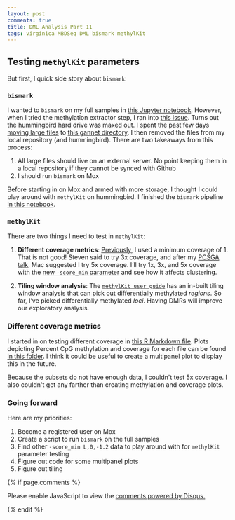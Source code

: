 ```yaml
---
layout: post
comments: true
title: DML Analysis Part 11
tags: virginica MBDSeq DML bismark methylKit
---
```


## Testing `methylKit` parameters

But first, I quick side story about `bismark`:

### `bismark`

I wanted to `bismark` on my full samples in [this Jupyter notebook](https://github.com/RobertsLab/project-virginica-oa/blob/master/notebooks/2018-10-04-Bismark-Full-Samples-Revised-Parameters.ipynb). However, when I tried the methylation extractor step, I ran into [this issue](https://github.com/RobertsLab/resources/issues/414). Turns out the hummingbird hard drive was maxed out. I spent the past few days [moving large files](https://genefish.wordpress.com/2018/10/11/update-to-project-virginica-oa-repository-contents/) to [this gannet directory](http://gannet.fish.washington.edu/spartina/2018-10-10-project-virginica-oa-Large-Files/). I then removed the files from my local repository (and hummingbird). There are two takeaways from this process:

1. All large files should live on an external server. No point keeping them in a local repository if they cannot be synced with Github
2. I should run `bismark` on Mox

Before starting in on Mox and armed with more storage, I thought I could play around with `methylKit` on hummingbird. I finished the `bismark` pipeline [in this notebook](https://github.com/RobertsLab/project-virginica-oa/blob/master/notebooks/2018-10-03-Bismark-Parameter-Testing.ipynb).

### `methylKit`

There are two things I need to test in `methylKit`:

1. **Different coverage metrics**: [Previously](https://yaaminiv.github.io/Gonad-Methylation-Analysis-Part18/), I used a minimum coverage of 1. That is not good! Steven said to try 3x coverage, and after my [PCSGA talk](), Mac suggested I try 5x coverage. I’ll try 1x, 3x, and 5x coverage with the [new `-score_min` parameter](https://yaaminiv.github.io/DML-Analysis-Part10/) and see how it affects clustering.

2. **Tiling window analysis**: The [`methylKit user guide`](http://bioconductor.org/packages/3.7/bioc/vignettes/methylKit/inst/doc/methylKit.html#35_tiling_windows_analysis) has an in-built tiling window analysis that can pick out differentially methylated *regions*. So far, I’ve picked differentially methylated *loci*. Having DMRs will improve our exploratory analysis.

### Different coverage metrics

I started in on testing different coverage in [this R Markdown file](https://github.com/RobertsLab/project-virginica-oa/blob/master/analyses/2018-10-11-MethylKit-Parameter-Testing/2018-10-11-MethylKit-Parameter-Testing.Rmd). Plots depicting Percent CpG methylation and coverage for each file can be found [in this folder](https://github.com/RobertsLab/project-virginica-oa/tree/master/analyses/2018-10-11-MethylKit-Parameter-Testing). I think it could be useful to create a multipanel plot to display this in the future.

Because the subsets do not have enough data, I couldn't test 5x coverage. I also couldn't get any farther than creating methylation and coverage plots.

### Going forward

Here are my priorities:

1. Become a registered user on Mox
2. Create a script to run `bismark` on the full samples
3. Find other `-score_min L,0,-1.2` data to play around with for `methylKit` parameter testing
4. Figure out code for some multipanel plots
5. Figure out tiling

{% if page.comments %}

<div id="disqus_thread"></div>
<script>

/**
*  RECOMMENDED CONFIGURATION VARIABLES: EDIT AND UNCOMMENT THE SECTION BELOW TO INSERT DYNAMIC VALUES FROM YOUR PLATFORM OR CMS.
*  LEARN WHY DEFINING THESE VARIABLES IS IMPORTANT: https://disqus.com/admin/universalcode/#configuration-variables*/
/*
var disqus_config = function () {
this.page.url = PAGE_URL;  // Replace PAGE_URL with your page's canonical URL variable
this.page.identifier = PAGE_IDENTIFIER; // Replace PAGE_IDENTIFIER with your page's unique identifier variable
};
*/
(function() { // DON'T EDIT BELOW THIS LINE
var d = document, s = d.createElement('script');
s.src = 'https://the-responsible-grad-student.disqus.com/embed.js';
s.setAttribute('data-timestamp', +new Date());
(d.head || d.body).appendChild(s);
})();
</script>
<noscript>Please enable JavaScript to view the <a href="https://disqus.com/?ref_noscript">comments powered by Disqus.</a></noscript>

{% endif %}

<script id="dsq-count-scr" src="//the-responsible-grad-student.disqus.com/count.js" async></script>
